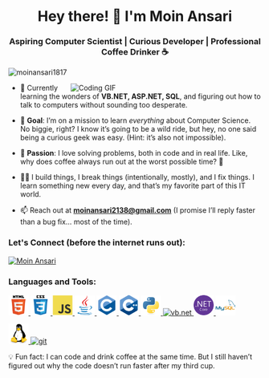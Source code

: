 <h1 align="center">Hey there! 👋 I'm Moin Ansari</h1>
<h3 align="center">Aspiring Computer Scientist | Curious Developer | Professional Coffee Drinker ☕</h3>

<p align="left"> <img src="https://komarev.com/ghpvc/?username=moinansari1817&label=People%20stalking%20my%20profile&color=blue&style=for-the-badge" alt="moinansari1817" /> </p>


<img align="right" alt="Coding GIF" width="380" src="https://i.imgur.com/rTZkf4K.gif">

- 🌱 Currently learning the wonders of **VB.NET, ASP.NET, SQL**, and figuring out how to talk to computers without sounding too desperate.

- 🧠 **Goal**: I’m on a mission to learn *everything* about Computer Science. No biggie, right? I know it’s going to be a wild ride, but hey, no one said being a curious geek was easy. (Hint: it’s also not impossible).

- 🎯 **Passion**: I love solving problems, both in code and in real life. Like, why does coffee always run out at the worst possible time? 🤔

- 👨‍💻 I build things, I break things (intentionally, mostly), and I fix things. I learn something new every day, and that’s my favorite part of this IT world.

- 📫 Reach out at **moinansari2138@gmail.com** (I promise I’ll reply faster than a bug fix… most of the time).

<h3 align="left">Let's Connect (before the internet runs out):</h3>
<p align="left">
<a href="https://www.linkedin.com/in/moin-ansari1817/" target="blank"><img align="center" src="https://raw.githubusercontent.com/rahuldkjain/github-profile-readme-generator/master/src/images/icons/Social/linked-in-alt.svg" alt="Moin Ansari" height="30" width="40" /></a>
</p>

<h3 align="left">Languages and Tools:</h3>
<p align="left">
  <!-- Programming Languages -->
  <a href="https://www.w3.org/html/" target="_blank" rel="noreferrer"> <img src="https://raw.githubusercontent.com/devicons/devicon/master/icons/html5/html5-original-wordmark.svg" alt="html5" width="40" height="40"/> </a>
  <a href="https://www.w3schools.com/css/" target="_blank" rel="noreferrer"> <img src="https://raw.githubusercontent.com/devicons/devicon/master/icons/css3/css3-original-wordmark.svg" alt="css3" width="40" height="40"/> </a>
  <a href="https://www.javascript.com/" target="_blank" rel="noreferrer"> <img src="https://raw.githubusercontent.com/devicons/devicon/master/icons/javascript/javascript-original.svg" alt="javascript" width="40" height="40"/> </a>
  <a href="https://www.java.com" target="_blank" rel="noreferrer"> <img src="https://raw.githubusercontent.com/devicons/devicon/master/icons/java/java-original.svg" alt="java" width="40" height="40"/> </a>
  <a href="https://www.cprogramming.com/" target="_blank" rel="noreferrer"> <img src="https://raw.githubusercontent.com/devicons/devicon/master/icons/c/c-original.svg" alt="c" width="40" height="40"/> </a>
  <a href="https://www.w3schools.com/cpp/" target="_blank" rel="noreferrer"> <img src="https://raw.githubusercontent.com/devicons/devicon/master/icons/cplusplus/cplusplus-original.svg" alt="cplusplus" width="40" height="40"/> </a>
  <a href="https://www.python.org/" target="_blank" rel="noreferrer"> <img src="https://raw.githubusercontent.com/devicons/devicon/master/icons/python/python-original.svg" alt="python" width="40" height="40"/> </a>
  <a href="https://learn.microsoft.com/en-us/dotnet/visual-basic/" target="_blank" rel="noreferrer"> <img src="https://upload.wikimedia.org/wikipedia/commons/thumb/4/40/VB.NET_Logo.svg/1200px-VB.NET_Logo.svg.png" alt="vb.net" width="40" height="40"/> </a>
  <!-- Web Development and Database Tools -->
  <a href="https://dotnet.microsoft.com/apps/aspnet" target="_blank" rel="noreferrer"> <img src="https://raw.githubusercontent.com/devicons/devicon/master/icons/dotnetcore/dotnetcore-original.svg" alt="asp.net" width="40" height="40"/> </a>
  <a href="https://www.mysql.com/" target="_blank" rel="noreferrer"> <img src="https://raw.githubusercontent.com/devicons/devicon/master/icons/mysql/mysql-original-wordmark.svg" alt="mysql" width="40" height="40"/> </a>

  <!-- OS and Version Control -->
  <a href="https://www.linux.org/" target="_blank" rel="noreferrer"> <img src="https://raw.githubusercontent.com/devicons/devicon/master/icons/linux/linux-original.svg" alt="linux" width="40" height="40"/> </a>
  <a href="https://git-scm.com/" target="_blank" rel="noreferrer"> <img src="https://www.vectorlogo.zone/logos/git-scm/git-scm-icon.svg" alt="git" width="40" height="40"/> </a>
</p>

<p align="left"> 💡 Fun fact: I can code and drink coffee at the same time. But I still haven’t figured out why the code doesn’t run faster after my third cup. </p>
